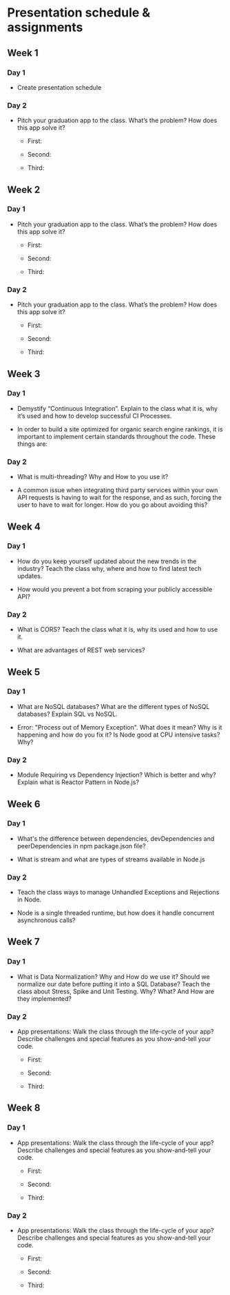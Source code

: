 # Presentation schedule & assignments

## Week 1

### Day 1

* Create presentation schedule

### Day 2

* Pitch your graduation app to the class. What’s the problem? How does this app solve it?

    * First:

    * Second: 

    * Third: 

## Week 2

### Day 1

* Pitch your graduation app to the class. What’s the problem? How does this app solve it?

    * First:

    * Second: 

    * Third: 

### Day 2

* Pitch your graduation app to the class. What’s the problem? How does this app solve it?

    * First:

    * Second: 

    * Third: 

## Week 3

### Day 1

* Demystify “Continuous Integration”. Explain to the class what it is, why it’s used and how to develop successful CI Processes.

* In order to build a site optimized for organic search engine rankings, it is important to implement certain standards throughout the code. These things are:

### Day 2

* What is multi-threading? Why and How to you use it?

* A common issue when integrating third party services within your own API requests is having to wait for the response, and as such, forcing the user to have to wait for longer. How do you go about avoiding this?

## Week 4

### Day 1

* How do you keep yourself updated about the new trends in the industry? Teach the class why, where and how to find latest tech updates.

* How would you prevent a bot from scraping your publicly accessible API?

### Day 2

* What is CORS? Teach the class what it is, why its used and how to use it.

* What are advantages of REST web services?

## Week 5

### Day 1

* What are NoSQL databases? What are the different types of NoSQL databases? Explain SQL vs NoSQL.

* Error: "Process out of Memory Exception". What does it mean? Why is it happening and how do you fix it? Is Node good at CPU intensive tasks? Why?

### Day 2

* Module Requiring vs Dependency Injection? Which is better and why?
Explain what is Reactor Pattern in Node.js?

## Week 6

### Day 1

* What's the difference between dependencies, devDependencies and peerDependencies in npm package.json file?

* What is stream and what are types of streams available in Node.js

### Day 2

* Teach the class ways to manage Unhandled Exceptions and Rejections in Node.

* Node is a single threaded runtime, but how does it handle concurrent asynchronous calls?

## Week 7

### Day 1

* What is Data Normalization? Why and How do we use it? Should we normalize our date before putting it into a SQL Database?
Teach the class about Stress, Spike and Unit Testing. Why? What? And How are they implemented?

### Day 2

* App presentations: Walk the class through the life-cycle of your app? Describe challenges and special features as you show-and-tell your code.

    * First:

    * Second: 

    * Third: 

## Week 8

### Day 1

* App presentations: Walk the class through the life-cycle of your app? Describe challenges and special features as you show-and-tell your code.

    * First:

    * Second: 

    * Third: 

### Day 2

* App presentations: Walk the class through the life-cycle of your app? Describe challenges and special features as you show-and-tell your code.

    * First:

    * Second: 

    * Third: 